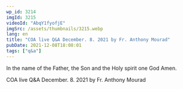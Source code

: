 ```yaml
---
wp_id: 3214
imgId: 3215
videoId: "AbqY1fyofjE"
imgSrc: /assets/thumbnails/3215.webp
lang: en
title: "COA live Q&A December. 8. 2021 by Fr. Anthony Mourad"
pubDate: 2021-12-08T18:08:01
tags: ["q&a"]
---
```


<!-- page: 6 -->

<p>In the name of the Father, the Son and the Holy spirit one God Amen.</p>
<p>COA live Q&amp;A December. 8. 2021 by Fr. Anthony Mourad</p>
